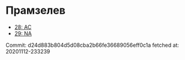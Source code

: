 # Прамзелев
- [28: AC](28.md)
- [29: NA](29.md)

Commit: d24d883b804d5d08cba2b66fe36689056eff0c1a
 fetched at: 20201112-233239
